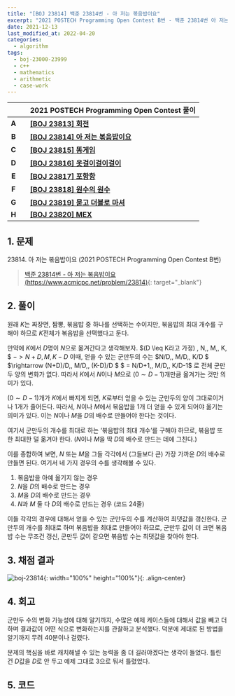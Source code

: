 ```yaml
---
title: "[BOJ 23814] 백준 23814번 - 아 저는 볶음밥이요"
excerpt: "2021 POSTECH Programming Open Contest B번 - 백준 23814번 아 저는 볶음밥이요 풀이"
date: 2021-12-13
last_modified_at: 2022-04-20
categories:
  - algorithm
tags:
  - boj-23000-23999
  - c++
  - mathematics
  - arithmetic
  - case-work
---
```


|||2021 POSTECH Programming Open Contest 풀이|
|:---:|:---:|:---|
|**A**||**[[BOJ 23813] 회전](https://burningfalls.github.io/algorithm/boj-23813/)**|
|**B**||**[[BOJ 23814] 아 저는 볶음밥이요](https://burningfalls.github.io/algorithm/boj-23814/)**|
|**C**||**[[BOJ 23815] 똥게임](https://burningfalls.github.io/algorithm/boj-23815/)**|
|**D**||**[[BOJ 23816] 옷걸이걸이걸이](https://burningfalls.github.io/algorithm/boj-23816/)**|
|**E**||**[[BOJ 23817] 포항항](https://burningfalls.github.io/algorithm/boj-23817/)**|
|**F**||**[[BOJ 23818] 원수의 원수](https://burningfalls.github.io/algorithm/boj-23818/)**|
|**G**||**[[BOJ 23819] 묻고 더블로 마셔](https://burningfalls.github.io/algorithm/boj-23819/)**|
|**H**||**[[BOJ 23820] MEX](https://burningfalls.github.io/algorithm/boj-23820/)**|

## 1. 문제
$23814$. 아 저는 볶음밥이요 (2021 POSTECH Programming Open Contest B번)

> [백준 23814번 - 아 저는 볶음밥이요 (https://www.acmicpc.net/problem/23814)](https://www.acmicpc.net/problem/23814){: target="_blank"}

## 2. 풀이

원래 $K$는 짜장면, 짬뽕, 볶음밥 중 하나를 선택하는 수이지만, 볶음밥의 최대 개수를 구해야 하므로 $K$전체가 볶음밥을 선택했다고 둔다.

만약에 $K$에서 $D$명이 $N$으로 옮겨간다고 생각해보자. $(D \leq K라고 가정) \, N,\, M,\, K\, $ $-> N+D,\, M,\, K-D$ 이때, 얻을 수 있는 군만두의 수는 $N/D,\, M/D,\, K/D $ $\rightarrow (N+D)/D,\, M/D,\, (K-D)/D $ $ = N/D+1,\, M/D,\, K/D-1$ 로 전체 군만두 양의 변화가 없다. 따라서 $K$에서 $N$이나 $M$으로 $(0\sim D-1)$개만큼 옮겨가는 것만 의미가 있다.

$(0\sim D-1)$개가 $K$에서 빠지게 되면, $K$로부터 얻을 수 있는 군만두의 양이 그대로이거나 $1$개가 줄어든다. 따라서, $N$이나 $M$에서 볶음밥을 $1$개 더 얻을 수 있게 되어야 옮기는 의미가 있다. 이는 $N$이나 $M$을 $D$의 배수로 만들어야 한다는 것이다. 

여기서 군만두의 개수를 최대로 하는 ‘볶음밥의 최대 개수’를 구해야 하므로, 볶음밥 또한 최대한 덜 옮겨야 한다. ($N$이나 $M$을 딱 $D$의 배수로 만드는 데에 그친다.)

이를 종합하여 보면, $N$ 또는 $M$을 그들 각각에서 (그들보다 큰) 가장 가까운 $D$의 배수로 만들면 된다. 여기서 네 가지 경우의 수를 생각해볼 수 있다. 

1. 볶음밥을 아예 옮기지 않는 경우
2. $N$을 $D$의 배수로 만드는 경우 
3. $M$을 $D$의 배수로 만드는 경우 
4. $N$과 $M$ 둘 다 $D$의 배수로 만드는 경우 (코드 24줄)

이들 각각의 경우에 대해서 얻을 수 있는 군만두의 수를 계산하여 최댓값을 갱신한다. 군만두의 개수를 최대로 하며 볶음밥을 최대로 만들어야 하므로, 군만두 값이 더 크면 볶음밥 수는 무조건 갱신, 군만두 값이 같으면 볶음밥 수는 최댓값을 찾아야 한다.

## 3. 채점 결과

![boj-23814](https://user-images.githubusercontent.com/30232837/160777465-d2ffa6c6-517c-43e9-8d92-217dcc0297b0.png "boj-23814"){: width="100%" height="100%"}{: .align-center}

## 4. 회고

군만두 수의 변화 가능성에 대해 알기까지, 수많은 예제 케이스들에 대해서 값을 빼고 더하며 결과값이 어떤 식으로 변화하는지를 관찰하고 분석했다. 덕분에 제대로 된 방법을 알기까지 무려 40분이나 걸렸다.

문제의 핵심을 바로 캐치해낼 수 있는 능력을 좀 더 길러야겠다는 생각이 들었다. 틀린 건 $D$값을 $D$로 안 두고 예제 그대로 $3$으로 둬서 틀렸었다.

## 5. 코드

<script src="https://gist.github.com/BurningFalls/b86a14a1afd75ff8e66c08d936ffdd56.js"></script>
